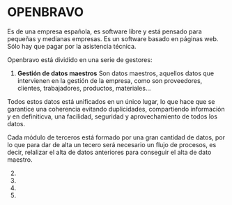 OPENBRAVO
=========
Es de una empresa española, es software libre y está pensado para pequeñas y 
medianas empresas. Es un software basado en páginas web. Sólo hay que pagar por
la asistencia técnica. 

Openbravo está dividido en una serie de gestores:
1. __Gestión de datos maestros__
Son datos maestros, aquellos datos que intervienen en la gestión de la empresa,
como son proveedores, clientes, trabajadores, productos, materiales...

Todos estos datos está unificados en un único lugar, lo que hace que se garantice
una coherencia evitando duplicidades, compartiendo información y en definiticva,
una facilidad, seguridad y aprovechamiento de todos los datos.

Cada módulo de terceros está formado por una gran cantidad de datos, por lo que
para dar de alta un tecero será necesario un flujo de procesos, es decir, relalizar
el alta de datos anteriores para conseguir el alta de dato maestro.

2.
3.
4.
5.
